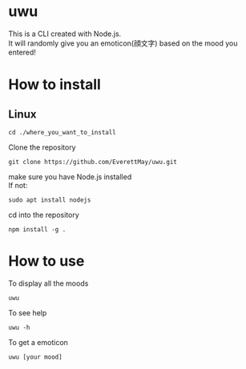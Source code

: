 # uwu
This is a CLI created with Node.js.<br/>
It will randomly give you an emoticon(顔文字) based on the mood you entered!

# How to install
## Linux
```
cd ./where_you_want_to_install
```
Clone the repository
```
git clone https://github.com/EverettMay/uwu.git
```
make sure you have Node.js installed<br/>
If not:
```
sudo apt install nodejs
```
cd into the repository
```
npm install -g .
```
# How to use
To display all the moods
```
uwu
```
To see help
```
uwu -h
```
To get a emoticon
```
uwu [your mood]
```


